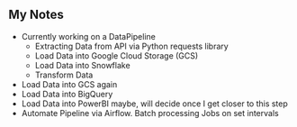 ## **My Notes**

- Currently working on a DataPipeline
	- Extracting Data from API via Python requests library
	- Load Data into Google Cloud Storage (GCS)
	- Load Data into Snowflake
	- Transform Data
- Load Data into GCS again
- Load Data into BigQuery
- Load Data into PowerBI maybe, will decide once I get closer to this step
- Automate Pipeline via Airflow. Batch processing Jobs on set intervals